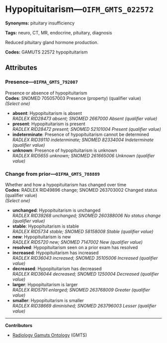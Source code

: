# Hypopituitarism—`OIFM_GMTS_022572`

**Synonyms:** pituitary insufficiency

**Tags:** neuro, CT, MR, endocrine, pituitary, diagnosis

Reduced pituitary gland hormone production.

**Codes:** GAMUTS 22572 hypopituitarism

## Attributes

### Presence—`OIFMA_GMTS_792007`

Presence or absence of hypopituitarism  
**Codes**: SNOMED 705057003 Presence (property) (qualifier value)  
*(Select one)*

- **absent**: Hypopituitarism is absent  
_RADLEX RID28473 absent; SNOMED 2667000 Absent (qualifier value)_
- **present**: Hypopituitarism is present  
_RADLEX RID28472 present; SNOMED 52101004 Present (qualifier value)_
- **indeterminate**: Presence of hypopituitarism cannot be determined  
_RADLEX RID39110 indeterminate; SNOMED 82334004 Indeterminate (qualifier value)_
- **unknown**: Presence of hypopituitarism is unknown  
_RADLEX RID5655 unknown; SNOMED 261665006 Unknown (qualifier value)_

### Change from prior—`OIFMA_GMTS_788889`

Whether and how a hypopituitarism has changed over time  
**Codes**: RADLEX RID49896 change; SNOMED 263703002 Changed status (qualifier value)  
*(Select one)*

- **unchanged**: Hypopituitarism is unchanged  
_RADLEX RID39268 unchanged; SNOMED 260388006 No status change (qualifier value)_
- **stable**: Hypopituitarism is stable  
_RADLEX RID5734 stable; SNOMED 58158008 Stable (qualifier value)_
- **new**: Hypopituitarism is new  
_RADLEX RID5720 new; SNOMED 7147002 New (qualifier value)_
- **resolved**: Hypopituitarism seen on a prior exam has resolved  
- **increased**: Hypopituitarism has increased  
_RADLEX RID36043 increased; SNOMED 35105006 Increased (qualifier value)_
- **decreased**: Hypopituitarism has decreased  
_RADLEX RID36044 decreased; SNOMED 1250004 Decreased (qualifier value)_
- **larger**: Hypopituitarism is larger  
_RADLEX RID5791 enlarged; SNOMED 263768009 Greater (qualifier value)_
- **smaller**: Hypopituitarism is smaller  
_RADLEX RID38669 diminished; SNOMED 263796003 Lesser (qualifier value)_

---

**Contributors**

- [Radiology Gamuts Ontology](https://gamuts.net/) (GMTS)